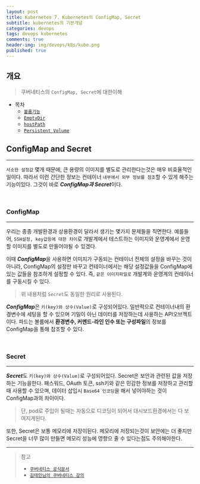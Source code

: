 ```yaml
---
layout: post
title: Kubernetes 7. Kubernetes의 ConfigMap, Secret
subtitle: kubernetes의 기본개념
categories: devops
tags: devops kubernetes
comments: true
header-img: img/devops/k8s/kube.png
published: true
---
```


## 개요
> 쿠버네티스의 `ConfigMap, Secret`에 대한이해
  
- 목차
    - [`볼륨기능`](#why-volume볼륨)
    - [`EmptyDir`](#1-emptydir)
    - [`hostPath`](#2-hostpath)
    - [`Persistent Volume`](#3-pvcpv)

## ConfigMap and Secret
---
`사소한 설정값` 몇개 때문에, 큰 용량의 이미지를 별도로 관리한다는것은 매우 비효율적인일이다. 따라서 이런 간단한 정보는 컨테이너 `내부에서 외부 정보를 참조`할 수 있게 해주는 기능이있다. 그것이 바로 ***ConfigMap과 Secret***이다.

<br>

### ConfigMap

---
우리는 종종 개발환경과 상용환경이 달라서 생기는 몇가지 문제들을 직면한다. 예를들어, `SSH설정, key값등에 대한 차이`로 개발계에서 테스트하는 이미지와 운영계에서 운영할 이미지를 별도로 만들어야될 수 있겠다.

이때 ***ConfigMap***을 사용하면 이미지가 구동되는 컨테이너 전체의 설정을 바꾸는 것이 아니라, ConfigMap의 설정만 바꾸고 컨테이너에서는 해당 설정값들을 ConfigMap에 있는 값들을 참조하게 설정할 수 있다. 즉, `같은 이미지파일로` 개발계와 운영계의 컨테이너를 구동시킬 수 있다. 

> 위 내용처럼 `Secret`도 동일한 원리로 사용된다.

***ConfigMap***은 `키(key)와 상수(Value)`로 구성되어있다. 일반적으로 컨테이너내의 환경변수에 세팅을 할 수 있으며 기밀이 아닌 데이터를 저장하는데 사용하는 API오브젝트이다. 파드는 볼륨에서 **환경변수, 커멘드-라인 인수 또는 구성파일**의 정보를 ConfigMap을 통해 참조할 수 있다.

<br>

### Secret
---

***Secret***도 `키(key)와 상수(Value)`로 구성되어있다. Secret은 보안과 관련된 값을 저장하는 기능을한다. 패스워드, OAuth 토큰, ssh키와 같은 민감한 정보를 저장하고 관리할때 사용할 수 있으며, 데이터 삽입시 `Base64 인코딩`을 해서 넣어야하는 것이 ConfigMap과의 차이이다. 

> 단, pod로 주입이 될때는 자동으로 디코딩이 되어서 대시보드환경에서는 다 보여지게된다.

또한, Secret은 보통 메모리에 저장이된다. 메모리에 저장되는것이 보안에는 더 좋지만 Secret을 너무 많이 만들면 메모리 성능에 영향으 줄 수 있다는점도 주의해야한다.


---
> 참고
> - [`쿠버네티스 공식문서`](https://kubernetes.io/ko/docs/concepts/configuration/secret/)
> - [`김태민님의 쿠버네티스 강의`](https://www.inflearn.com/course/%EC%BF%A0%EB%B2%84%EB%84%A4%ED%8B%B0%EC%8A%A4-%EA%B8%B0%EC%B4%88#)